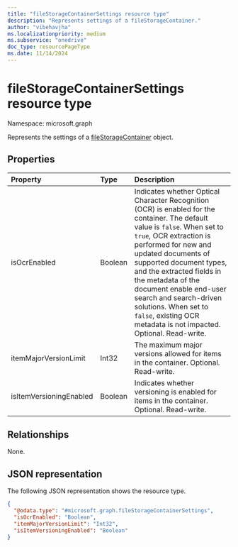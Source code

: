 ```yaml
---
title: "fileStorageContainerSettings resource type"
description: "Represents settings of a fileStorageContainer."
author: "vibehavjha"
ms.localizationpriority: medium
ms.subservice: "onedrive"
doc_type: resourcePageType
ms.date: 11/14/2024
---
```


# fileStorageContainerSettings resource type

Namespace: microsoft.graph

Represents the settings of a [fileStorageContainer](../resources/filestoragecontainer.md) object.


## Properties
|Property|Type|Description|
|:---|:---|:---|
|isOcrEnabled|Boolean|Indicates whether Optical Character Recognition (OCR) is enabled for the container. The default value is `false`. When set to `true`, OCR extraction is performed for new and updated documents of supported document types, and the extracted fields in the metadata of the document enable end-user search and search-driven solutions. When set to `false`, existing OCR metadata is not impacted. Optional. Read-write.|
|itemMajorVersionLimit|Int32|The maximum major versions allowed for items in the container. Optional. Read-write.|
|isItemVersioningEnabled|Boolean|Indicates whether versioning is enabled for items in the container. Optional. Read-write.|

## Relationships
None.

## JSON representation

The following JSON representation shows the resource type.


<!-- {
  "blockType": "resource",
  "@odata.type": "microsoft.graph.fileStorageContainerSettings"
}
-->
``` json
{
  "@odata.type": "#microsoft.graph.fileStorageContainerSettings",
  "isOcrEnabled": "Boolean",
  "itemMajorVersionLimit": "Int32",
  "isItemVersioningEnabled": "Boolean"
}
```

